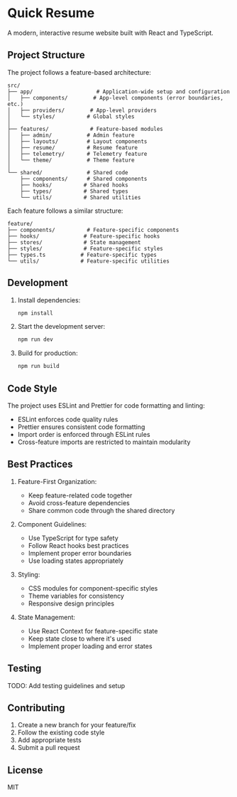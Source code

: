 # Quick Resume

A modern, interactive resume website built with React and TypeScript.

## Project Structure

The project follows a feature-based architecture:

```
src/
├── app/                    # Application-wide setup and configuration
│   ├── components/        # App-level components (error boundaries, etc.)
│   ├── providers/        # App-level providers
│   └── styles/          # Global styles
│
├── features/             # Feature-based modules
│   ├── admin/           # Admin feature
│   ├── layouts/         # Layout components
│   ├── resume/          # Resume feature
│   ├── telemetry/       # Telemetry feature
│   └── theme/           # Theme feature
│
└── shared/              # Shared code
    ├── components/      # Shared components
    ├── hooks/          # Shared hooks
    ├── types/          # Shared types
    └── utils/          # Shared utilities
```

Each feature follows a similar structure:

```
feature/
├── components/          # Feature-specific components
├── hooks/              # Feature-specific hooks
├── stores/             # State management
├── styles/             # Feature-specific styles
├── types.ts           # Feature-specific types
└── utils/             # Feature-specific utilities
```

## Development

1. Install dependencies:
   ```bash
   npm install
   ```

2. Start the development server:
   ```bash
   npm run dev
   ```

3. Build for production:
   ```bash
   npm run build
   ```

## Code Style

The project uses ESLint and Prettier for code formatting and linting:

- ESLint enforces code quality rules
- Prettier ensures consistent code formatting
- Import order is enforced through ESLint rules
- Cross-feature imports are restricted to maintain modularity

## Best Practices

1. Feature-First Organization:
   - Keep feature-related code together
   - Avoid cross-feature dependencies
   - Share common code through the shared directory

2. Component Guidelines:
   - Use TypeScript for type safety
   - Follow React hooks best practices
   - Implement proper error boundaries
   - Use loading states appropriately

3. Styling:
   - CSS modules for component-specific styles
   - Theme variables for consistency
   - Responsive design principles

4. State Management:
   - Use React Context for feature-specific state
   - Keep state close to where it's used
   - Implement proper loading and error states

## Testing

TODO: Add testing guidelines and setup

## Contributing

1. Create a new branch for your feature/fix
2. Follow the existing code style
3. Add appropriate tests
4. Submit a pull request

## License

MIT
